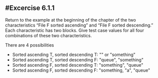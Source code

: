 #Excercise 6.1.1
---

Return to the example at the beginning of the chapter of the two characteristics “File F sorted ascending” and “File F sorted descending.” Each characteristic has two blocks. Give test case values for all four combinations of these two characteristics.

There are 4 possibilities
- Sorted ascending T, sorted descending T: "" or "something"
- Sorted ascending T, sorted descending F: "queue", "something"
- Sorted ascending F, sorted descending T: "something", "queue"
- Sorted ascending F, sorted descending F: "something, "a", "queue"
